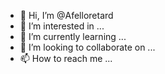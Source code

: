 - 👋 Hi, I’m @Afelloretard
- 👀 I’m interested in ...
- 🌱 I’m currently learning ...
- 💞️ I’m looking to collaborate on ...
- 📫 How to reach me ...

<!---
Afelloretard/Afelloretard is a ✨ special ✨ repository because its `README.md` (this file) appears on your GitHub profile.
You can click the Preview link to take a look at your changes.
--->
